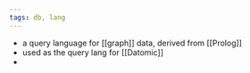 ```yaml
---
tags: db, lang
---
```


- a query language for [[graph]] data, derived from [[Prolog]]
- used as the query lang for [[Datomic]]
-